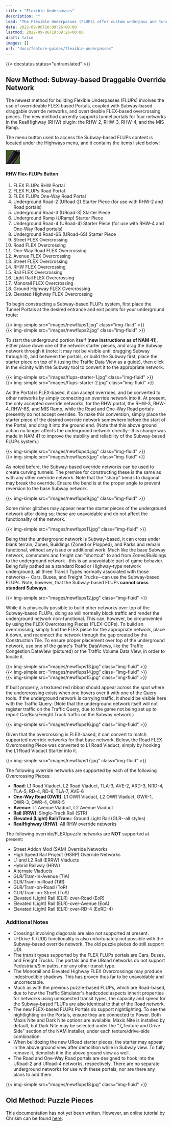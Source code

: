 ```yaml
---
title : "Flexible Underpasses"
description: ""
lead: "The Flexible Underpasses (FLUPs) offer custom underpass and tunnel functionality, primarily for the game's Car-based networks, consisting of Entrance/Exit Portals, and methods of connecting them underground. Using FLUPs, it is possible to build underground tunnel routes that curve. There are two methods of constructing FLUPs: the new method involving Subway-based draggable override networks and FLEX pieces (introduced in NAM 39), and the older puzzle piece-based method."
date: 2022-09-06T10:09:26+00:00
lastmod: 2022-09-06T10:09:26+00:00
draft: false
images: []
url: "docs/feature-guides/flexible-underpasses"
---
```

<!-- markdownlint-disable MD001 MD045 -->
{{< docstatus status="untranslated" >}}

## New Method: Subway-based Draggable Override Network

The newest method for building Flexible Underpasses (FLUPs) involves the use of overrideable FLEX-based Portals, coupled with Subway-based draggable override networks, and overrideable FLEX-based overcrossing pieces.  The new method currently supports tunnel portals for four networks in the RealHighway (RHW) plugin: the RHW-2, RHW-3, RHW-4, and the MIS Ramp.

The menu button used to access the Subway-based FLUPs content is located under the Highways menu, and it contains the items listed below:

![](images/rhw-flups-icon.png)

#### RHW Flex-FLUPs Button

1. FLEX FLUPs RHW Portal
2. FLEX FLUPs Road Portal
3. FLEX FLUPs One-Way Road Portal
4. Underground Road-2 (URoad-2) Starter Piece (for use with RHW-2 and Road portals)
5. Underground Road-3 (URoad-3) Starter Piece
6. Underground Ramp (URamp) Starter Piece
7. Underground Road-4 (URoad-4) Starter Piece (for use with RHW-4 and One-Way Road portals)
8. Underground Road-6S (URoad-6S) Starter Piece
9. Street FLEX Overcrossing
10. Road FLEX Overcrossing
11. One-Way Road FLEX Overcrossing
12. Avenue FLEX Overcrossing
13. Street FLEX Overcrossing
14. RHW FLEX Overcrossing
15. Rail FLEX Overcrossing
16. Light Rail FLEX Overcrossing
17. Monorail FLEX Overcrossing
18. Ground Highway FLEX Overcrossing
19. Elevated Highway FLEX Overcrossing

To begin constructing a Subway-based FLUPs system, first place the Tunnel Portals at the desired entrance and exit points for your underground route:

<div class="row mx-0 g-1">
<div class="col text-center">{{< img-simple src="images/newflups1.jpg" class="img-fluid" >}}</div>
</div>

<div class="row mx-0 g-1">
<div class="col text-center">{{< img-simple src="images/newflups2.jpg" class="img-fluid" >}}</div>
</div>

To start the underground portion itself (**new instructions as of NAM 41**), either place down one of the network starter pieces, and drag the Subway network through it (note: it may not be visible until dragging Subway through it), and between the portals, or build the Subway first, place the starter piece on top of it (using the Traffic Data View as a guide), then click in the vicinity with the Subway tool to convert it to the appropriate network.

<div class="row mx-0 g-1">
<div class="col text-center">{{< img-simple src="images/flups-starter-1.jpg" class="img-fluid" >}}</div>
</div>

<div class="row mx-0 g-1">
<div class="col text-center">{{< img-simple src="images/flups-starter-2.jpg" class="img-fluid" >}}</div>
</div>

As the Portal is FLEX-based, it can accept overrides, and be converted to other networks by simply connecting an override network into it. At present, the only accepted override networks, for the RHW portal, the RHW-3, RHW-4, RHW-6S, and MIS Ramp, while the Road and One-Way Road portals presently do not accept overides. To make this conversion, simply place the starter piece of the desired override network somewhere before the start of the Portal, and drag it into the ground end. (Note that this above ground action no longer affects the underground network directly--this change was made in NAM 41 to improve the stability and reliability of the Subway-based FLUPs system.)

<div class="row mx-0 g-1">
<div class="col text-center">{{< img-simple src="images/newflups4.jpg" class="img-fluid" >}}</div>
</div>

<div class="row mx-0 g-1">
<div class="col text-center">{{< img-simple src="images/newflups5.jpg" class="img-fluid" >}}</div>
</div>

As noted before, the Subway-based override networks can be used to create curving tunnels. The premise for constructing these is the same as with any other override network. Note that the "sharp" bends to diagonal may break the override. Ensure the bend is at the proper angle to prevent reversion to the base Subway network.

<div class="row mx-0 g-1">
<div class="col text-center">{{< img-simple src="images/newflups9.jpg" class="img-fluid" >}}</div>
</div>

Some minor glitches may appear near the starter pieces of the underground network after doing so; these are unavoidable and do not affect the functionality of the network.

<div class="row mx-0 g-1">
<div class="col text-center">{{< img-simple src="images/newflups11.jpg" class="img-fluid" >}}</div>
</div>

Being that the underground network is Subway-based, it can cross under blank terrain, Zones, Buildings (Zoned or Plopped), and Parks and remain functional, without any issue or additional work. Much like the base Subway network, commuters and freight can "shortcut" to and from Zones/Buildings to the underground network--this is an unavoidable part of game behavior. Being fully pathed as a standard Road or Highway-type network underground, all three Transit Types normally associated with those networks-- Cars, Buses, and Freight Trucks--can use the Subway-based FLUPs. Note, however, that the Subway-based FLUPs **cannot cross standard Subways**.

<div class="row mx-0 g-1">
<div class="col text-center">{{< img-simple src="images/newflups12.jpg" class="img-fluid" >}}</div>
</div>

While it is physically possible to build other networks over top of the Subway-based FLUPs, doing so will normally block traffic and render the underground network non-functional. This can, however, be circumvented by using the FLEX Overcrossing Pieces (FLEX-OCPs). To build an overcrossing, simply find the FLEX piece for the appropriate network, place it down, and reconnect the network through the gap created by the Construction Tile. To ensure proper placement over top of the underground network, use one of the game's Traffic DataViews, like the Traffic Congestion DataView (pictured) or the Traffic Volume Data View, in order to locate it.

<div class="row mx-0 g-1">
<div class="col text-center">{{< img-simple src="images/newflups13.jpg" class="img-fluid" >}}</div>
</div>

<div class="row mx-0 g-1">
<div class="col text-center">{{< img-simple src="images/newflups14.jpg" class="img-fluid" >}}</div>
</div>

<div class="row mx-0 g-1">
<div class="col text-center">{{< img-simple src="images/newflups15.jpg" class="img-fluid" >}}</div>
</div>

If built properly, a textured red ribbon should appear across the spot where the undercrossing exists when one hovers over it with one of the Query tools. If the underground network is carrying traffic, it should be visible here with the Traffic Query. (Note that the underground network itself will not register traffic on the Traffic Query, due to the game not being set up to report Car/Bus/Freight Truck traffic on the Subway network.)

<div class="row mx-0 g-1">
<div class="col text-center">{{< img-simple src="images/newflups16.jpg" class="img-fluid" >}}</div>
</div>

Given that the overcrossing is FLEX-based, it can convert to match supported override networks for that base network. Below, the Road FLEX Overcrossing Piece was converted to L1 Road Viaduct, simply by hooking the L1 Road Viaduct Starter into it.

<div class="row mx-0 g-1">
<div class="col text-center">{{< img-simple src="images/newflups17.jpg" class="img-fluid" >}}</div>
</div>

The following override networks are supported by each of the following Overcrossing Pieces:

* **Road**: L1 Road Viaduct, L2 Road Viaduct, TLA-3, AVE-2, ARD-3, NRD-4, TLA-5, RD-4, RD-6, TLA-7, AVE-6
* **One-Way Road (OWR)**: L1 OWR Viaduct, L2 OWR Viaduct, OWR-1, OWR-3, OWR-4, OWR-5
* **Avenue**: L1 Avenue Viaduct, L2 Avenue Viaduct
* **Rail (RRW)**: Single-Track Rail (STR)
* **Elevated (Light) Rail/Tram:**: Ground Light Rail (GLR--all styles)
* **RealHighway (RHW)**: All RHW override networks

The following override/FLEX/puzzle networks are **NOT** supported at present:

* Street Addon Mod (SAM) Override Networks
* High Speed Rail Project (HSRP) Override Networks
* L1 and L2 Rail (ERRW) Viaducts
* Hybrid Railway (HRW)
* Alternate Viaducts
* GLR/Tram-in-Avenue (TiA)
* GLR/Tram-in-Road (TiR)
* GLR/Tram-on-Road (ToR)
* GLR/Tram-on-Street (ToS)
* Elevated (Light) Rail (ELR)-over-Road (EoR)
* Elevated (Light) Rail (ELR)-over-Avenue (EoA)
* Elevated (Light) Rail (ELR)-over-RD-4 (EoRD-4)

### Additional Notes

* Crossings involving diagonals are also not supported at present.
* U-Drive-It (UDI) functionality is also unfortunately not possible with the Subway-based override network. The old puzzle pieces do still support UDI.
* The transit types supported by the FLEX FLUPs portals are Cars, Buses, and Freight Trucks. The portals and the URoad networks do not support Pedestrian/Sim paths, nor any other transit type.
* The Monorail and Elevated Highway FLEX Overcrossings may produce indestructible shadows. This has proven thus far to be unavoidable and uncorrectable.
* Much as with the previous puzzle-based FLUPs, which are Road-based, due to how the Traffic Simulator's hardcoded aspects inherit properties for networks using unexpected transit types, the capacity and speed for the Subway-based FLUPs are also identical to that of the Road network.
* The new FLEX-based FLUPs Portals do support nightlighting. To see the nightlighting on the Portals, ensure they are connected to Power. Both Maxis Nite and Dark Nite options are available. Maxis Nite is installed by default, but Dark Nite may be selected under the "7_Texture and Drive Side" section of the NAM installer, under each texture/drive-side combination.
* When bulldozing the new URoad starter pieces, the starter may appear in the above ground view after demolition while in Subway view. To fully remove it, demolish it in the above ground view as well.
* The Road and One-Way Road portals are designed to hook into the URoad-2 and URoad-4 networks, respectively. There are no separate underground networks for use with these portals, nor are there any plans to add them.

<div class="row mx-0 g-1">
<div class="col text-center">{{< img-simple src="images/newflups18.jpg" class="img-fluid" >}}</div>
</div>

## Old Method: Puzzle Pieces

This documentation has not yet been written. However, an online tutorial by Chrisim can be found [here](https://sc4devotion.com/forums/index.php?topic=10876.0).
